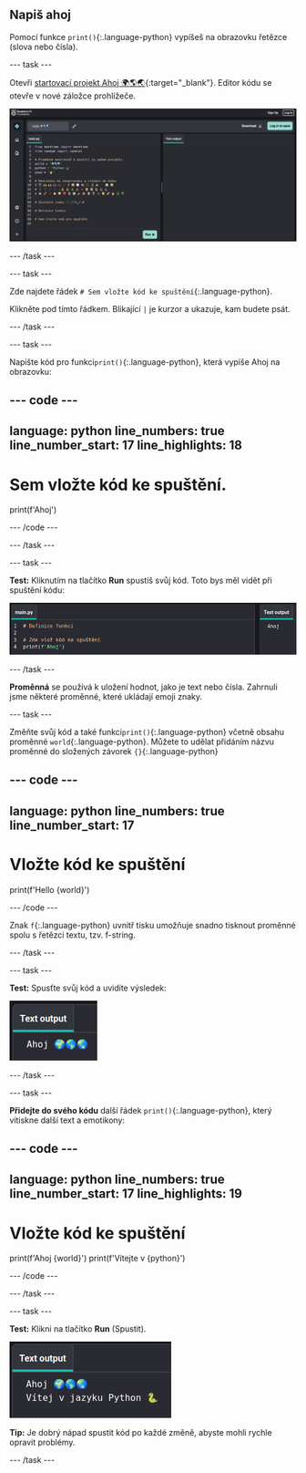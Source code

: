 ## Napiš ahoj

Pomocí funkce `print()`{:.language-python} vypíšeš na obrazovku řetězce (slova nebo čísla).

--- task ---

Otevři [startovací projekt Ahoj 🌍🌎🌏](https://editor.raspberrypi.org/cs-CZ/projects/hello-world-starter){:target="_blank"}. Editor kódu se otevře v nové záložce prohlížeče.

![Editor kódu se spouštěcím kódem projektu vlevo v oblasti kódu. Vpravo je prázdná výstupní oblast.](images/starter_project.png)

--- /task ---

--- task ---

Zde najdete řádek `# Sem vložte kód ke spuštění`{:.language-python}.

Klikněte pod tímto řádkem. Blikající `|` je kurzor a ukazuje, kam budete psát.

--- /task ---

--- task ---

Napište kód pro funkci`print()`{:.language-python}, která vypíše Ahoj na obrazovku:

--- code ---
---
language: python
line_numbers: true
line_number_start: 17
line_highlights: 18
---
#  Sem vložte kód ke spuštění.
print(f'Ahoj')

--- /code ---

--- /task ---

--- task ---

**Test:** Kliknutím na tlačítko **Run** spustíš svůj kód. Toto bys měl vidět při spuštění kódu:

![Ikona Run zvýrazněná s 'Hello' zobrazeným ve výstupní oblasti. ](images/run_hello.png)

--- /task ---

**Proměnná** se používá k uložení hodnot, jako je text nebo čísla. Zahrnuli jsme některé proměnné, které ukládají emoji znaky.

--- task ---

Změňte svůj kód a také funkci`print()`{:.language-python} včetně obsahu proměnné `world`{:.language-python}. Můžete to udělat přidáním názvu proměnné do složených závorek `{}`{:.language-python}


--- code ---
---
language: python
line_numbers: true
line_number_start: 17
---
# Vložte kód ke spuštění
print(f'Hello {world}')

--- /code --- 

Znak `f`{:.language-python} uvnitř tisku umožňuje snadno tisknout proměnné spolu s řetězci textu, tzv. f-string.

--- /task ---

--- task ---

**Test:** Spusťte svůj kód a uvidíte výsledek:

![Aktualizovaný řádek kódu v oblasti kódu se slovem „Ahoj“ následovaným třemi světovými emotikony zobrazenými ve výstupní oblasti.](images/run_hello_world.png)

--- /task ---

--- task ---

**Přidejte do svého kódu** další řádek `print()`{:.language-python}, který vitiskne další text a emotikony:

--- code ---
---
language: python
line_numbers: true
line_number_start: 17
line_highlights: 19
---
# Vložte kód ke spuštění
print(f'Ahoj {world}')
print(f'Vítejte v {python}')

--- /code ---

--- /task ---

--- task ---

**Test:** Klikni na tlačítko **Run** (Spustit).

![Dodatečný řádek kódu v editoru kódu se slovem „Ahoj“ následovaným třemi světovými emotikony a slovy „Vítejte“ následovaným hadem emoji a klávesnicí zobrazenou ve výstupní oblasti.](images/run_multiple.png)

**Tip:** Je dobrý nápad spustit kód po každé změně, abyste mohli rychle opravit problémy.


--- /task ---


